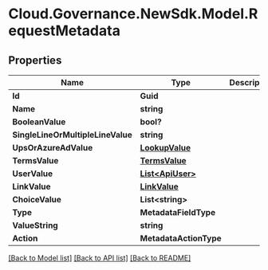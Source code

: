 # Cloud.Governance.NewSdk.Model.RequestMetadata
## Properties

Name | Type | Description | Notes
------------ | ------------- | ------------- | -------------
**Id** | **Guid** |  | [optional] 
**Name** | **string** |  | [optional] 
**BooleanValue** | **bool?** |  | [optional] 
**SingleLineOrMultipleLineValue** | **string** |  | [optional] 
**UpsOrAzureAdValue** | [**LookupValue**](LookupValue.md) |  | [optional] 
**TermsValue** | [**TermsValue**](TermsValue.md) |  | [optional] 
**UserValue** | [**List&lt;ApiUser&gt;**](ApiUser.md) |  | [optional] 
**LinkValue** | [**LinkValue**](LinkValue.md) |  | [optional] 
**ChoiceValue** | **List&lt;string&gt;** |  | [optional] 
**Type** | **MetadataFieldType** |  | [optional] 
**ValueString** | **string** |  | [optional] 
**Action** | **MetadataActionType** |  | [optional] 

[[Back to Model list]](../README.md#documentation-for-models) [[Back to API list]](../README.md#documentation-for-api-endpoints) [[Back to README]](../README.md)

